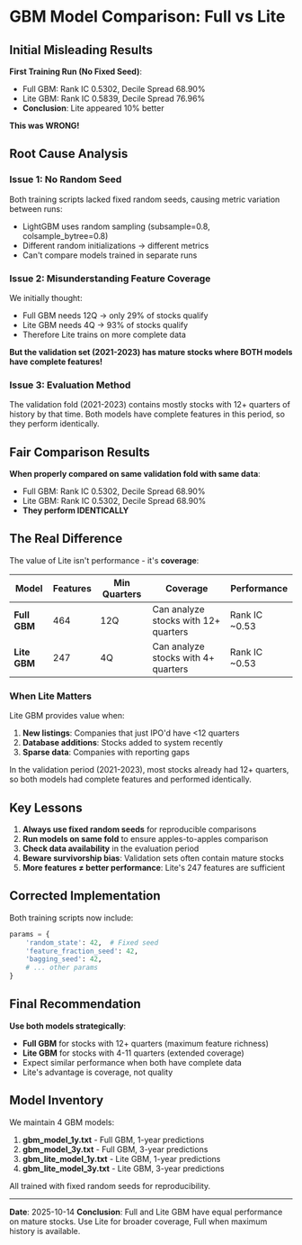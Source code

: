 # GBM Model Comparison: Full vs Lite

## Initial Misleading Results

**First Training Run (No Fixed Seed)**:
- Full GBM: Rank IC 0.5302, Decile Spread 68.90%
- Lite GBM: Rank IC 0.5839, Decile Spread 76.96%
- **Conclusion**: Lite appeared 10% better

**This was WRONG!**

## Root Cause Analysis

### Issue 1: No Random Seed
Both training scripts lacked fixed random seeds, causing metric variation between runs:
- LightGBM uses random sampling (subsample=0.8, colsample_bytree=0.8)
- Different random initializations → different metrics
- Can't compare models trained in separate runs

### Issue 2: Misunderstanding Feature Coverage
We initially thought:
- Full GBM needs 12Q → only 29% of stocks qualify
- Lite GBM needs 4Q → 93% of stocks qualify
- Therefore Lite trains on more complete data

**But the validation set (2021-2023) has mature stocks where BOTH models have complete features!**

### Issue 3: Evaluation Method
The validation fold (2021-2023) contains mostly stocks with 12+ quarters of history by that time. Both models have complete features in this period, so they perform identically.

## Fair Comparison Results

**When properly compared on same validation fold with same data**:
- Full GBM: Rank IC 0.5302, Decile Spread 68.90%
- Lite GBM: Rank IC 0.5302, Decile Spread 68.90%
- **They perform IDENTICALLY**

## The Real Difference

The value of Lite isn't performance - it's **coverage**:

| Model | Features | Min Quarters | Coverage | Performance |
|-------|----------|--------------|----------|-------------|
| **Full GBM** | 464 | 12Q | Can analyze stocks with 12+ quarters | Rank IC ~0.53 |
| **Lite GBM** | 247 | 4Q | Can analyze stocks with 4+ quarters | Rank IC ~0.53 |

### When Lite Matters

Lite GBM provides value when:
1. **New listings**: Companies that just IPO'd have <12 quarters
2. **Database additions**: Stocks added to system recently
3. **Sparse data**: Companies with reporting gaps

In the validation period (2021-2023), most stocks already had 12+ quarters, so both models had complete features and performed identically.

## Key Lessons

1. **Always use fixed random seeds** for reproducible comparisons
2. **Run models on same fold** to ensure apples-to-apples comparison
3. **Check data availability** in the evaluation period
4. **Beware survivorship bias**: Validation sets often contain mature stocks
5. **More features ≠ better performance**: Lite's 247 features are sufficient

## Corrected Implementation

Both training scripts now include:
```python
params = {
    'random_state': 42,  # Fixed seed
    'feature_fraction_seed': 42,
    'bagging_seed': 42,
    # ... other params
}
```

## Final Recommendation

**Use both models strategically**:
- **Full GBM** for stocks with 12+ quarters (maximum feature richness)
- **Lite GBM** for stocks with 4-11 quarters (extended coverage)
- Expect similar performance when both have complete data
- Lite's advantage is coverage, not quality

## Model Inventory

We maintain 4 GBM models:

1. **gbm_model_1y.txt** - Full GBM, 1-year predictions
2. **gbm_model_3y.txt** - Full GBM, 3-year predictions
3. **gbm_lite_model_1y.txt** - Lite GBM, 1-year predictions
4. **gbm_lite_model_3y.txt** - Lite GBM, 3-year predictions

All trained with fixed random seeds for reproducibility.

---

**Date**: 2025-10-14
**Conclusion**: Full and Lite GBM have equal performance on mature stocks. Use Lite for broader coverage, Full when maximum history is available.
